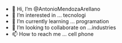 - 👋 Hi, I’m @AntonioMendozaArellano
- 👀 I’m interested in ... tecnologi
- 🌱 I’m currently learning ... programation
- 💞️ I’m looking to collaborate on ...industries
- 📫 How to reach me ... cell phone 

<!---
AntonioMendozaArellano/AntonioMendozaArellano is a ✨ special ✨ repository because its `README.md` (this file) appears on your GitHub profile.
You can click the Preview link to take a look at your changes.
--->

